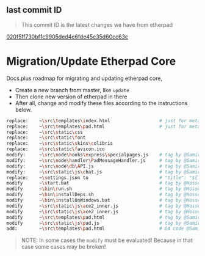 ## last commit ID

> This commit ID is the latest changes we have from etherpad

[020f5ff730bf1c9905ded4e6fde45c35d60cc63c](https://github.com/ether/etherpad-lite/commit/020f5ff730bf1c9905ded4e6fde45c35d60cc63c)

# Migration/Update Etherpad Core

Docs.plus roadmap for migrating and updating etherpad core,

- Create a new branch from master, like `update`
- Then clone new version of etherpad in there
- After all, change and modify these files according to the instructions below.

``` bash
replace:    ~\src\templates\index.html                  # just for meta
replace:    ~\src\templates\pad.html                    # just for meta
replace:    ~\src\static\css
replace:    ~\src\static\font
replace:    ~\src\static\skins\colibris
replace:    ~\src\static\favicon.ico
modify:     ~\src\node\hooks\express\specialpages.js    # tag by @Samir
modify:     ~\src\node\handler\PadMessageHandler.js     # tag by @Samir
modify:     ~\src\node\db\API.js                        # tag by @Samir
modify:     ~\src\static\js\chat.js                     # tag by @Samir
replace:    ~\settings.json to                          # "title": "${TITLE:docs.plus | Loading...}",
modify      ~\start.bat                                 # tag by @Hossein
modify      ~\bin\run.sh                                # tag by @Hossein
modify      ~\bin\installDeps.sh                        # tag by @Hossein
modify      ~\bin\installOnWindows.bat                  # tag by @Hossein
modify      ~\src\static\js\ace2_inner.js               # tag by @Hossein customElements
modify      ~\src\static\js\ace2_inner.js               # tag by @Hossein customElements
modify      ~\src\templates\pad.html                    # tag by @Samir change loading block - going to top after body
modify      ~\src\static\js\pad.js                      # tag by @Samir - change error to reconnect and socket config
add:        ~\src\templates\pad.html                    # GA code @Samir
```

>NOTE: In some cases the `modify` must be evaluated! Because in that case some cases may be broken!
